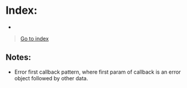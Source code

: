 # Index:

- [](#)

> [Go to index](#index)

## Notes:

- Error first callback pattern, where first param of callback is an error object followed by other data.
